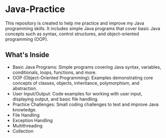 # Java-Practice
This repository is created to help me practice and improve my Java programming skills. It includes simple Java programs that cover basic Java concepts such as syntax, control structures, and object-oriented programming (OOP).<br>
## What's Inside<br>

- Basic Java Programs: Simple programs covering Java syntax, variables, conditionals, loops, functions, and more.<br>
- OOP (Object-Oriented Programming): Examples demonstrating core concepts of classes, objects, inheritance, polymorphism, and abstraction.<br>
- User Input/Output: Code examples for working with user input, displaying output, and basic file handling.<br>
- Practice Challenges: Small coding challenges to test and improve Java knowledge. <br>
- File Handling <br>
- Exception Handling <br>
- Multithreading <br>
- Collection

